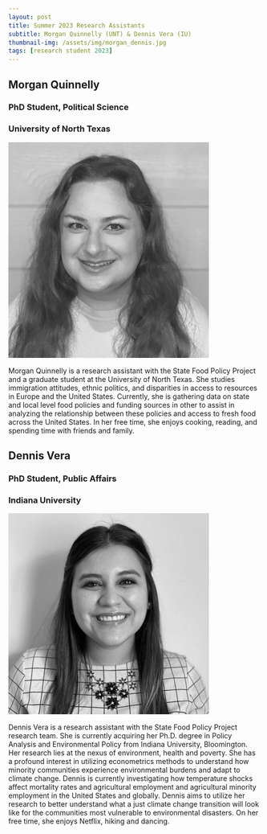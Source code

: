 ```yaml
---
layout: post
title: Summer 2023 Research Assistants
subtitle: Morgan Quinnelly (UNT) & Dennis Vera (IU)
thumbnail-img: /assets/img/morgan_dennis.jpg
tags: [research student 2023]
---
```


## Morgan Quinnelly<br>
### PhD Student, Political Science<br>
### University of North Texas<br>
![Morgan Quinnelly](/assets/img/morgan_year1.png)


Morgan Quinnelly is a research assistant with the State Food Policy Project and a graduate student at the University of North Texas. She studies immigration attitudes, ethnic politics, and disparities in access to resources in Europe and the United States. Currently, she is gathering data on state and local level food policies and funding sources in other to assist in analyzing the relationship between these policies and access to fresh food across the United States. In her free time, she enjoys cooking, reading, and spending time with friends and family. 




## Dennis Vera<br>
### PhD Student, Public Affairs<br>
### Indiana University<br>
![Dennis Vera](/assets/img/dennis_year1.jfif)


Dennis Vera is a research assistant with the State Food Policy Project research team. She is currently acquiring her Ph.D. degree in Policy Analysis and Environmental Policy from Indiana University, Bloomington. Her research lies at the nexus of environment, health and poverty. She has a profound interest in utilizing econometrics methods to understand how minority communities experience environmental burdens and adapt to climate change. Dennis is currently investigating how temperature shocks affect mortality rates and agricultural employment and agricultural minority employment in the United States and globally. Dennis aims to utilize her research to better understand what a just climate change transition will look like for the communities most vulnerable to environmental disasters. On her free time, she enjoys Netflix, hiking and dancing.  
